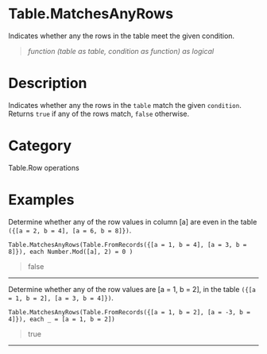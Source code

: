 ﻿# Table.MatchesAnyRows
Indicates whether any the rows in the table meet the given condition.
> _function (table as table, condition as function) as logical_
# Description 
Indicates whether any the rows in the <code>table</code> match the given <code>condition</code>. Returns <code>true</code> if any of the rows match, <code>false</code> otherwise.
# Category 
Table.Row operations
# Examples 
Determine whether any of the row values in column [a] are even in the table <code>({[a = 2, b = 4], [a = 6, b = 8]})</code>.
```
Table.MatchesAnyRows(Table.FromRecords({[a = 1, b = 4], [a = 3, b = 8]}), each Number.Mod([a], 2) = 0 )
```
> false
***
Determine whether any of the row values are [a = 1, b = 2], in the table <code>({[a = 1, b = 2], [a = 3, b = 4]})</code>.
```
Table.MatchesAnyRows(Table.FromRecords({[a = 1, b = 2], [a = -3, b = 4]}), each _ = [a = 1, b = 2])
```
> true
***
